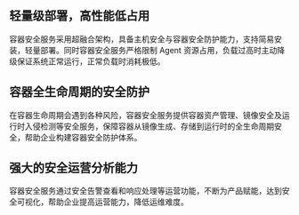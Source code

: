 ## 轻量级部署，高性能低占用
容器安全服务采用超融合架构，具备主机安全与容器安全防护能力，支持简易安装，轻量部署。同时容器安全服务严格限制 Agent 资源占用，负载过高时主动降级保证系统正常运行，正常负载时消耗极低。
## 容器全生命周期的安全防护
在容器生命周期会遇到各种风险，容器安全服务提供容器资产管理、镜像安全及运行时入侵检测等安全服务，保障容器从镜像生成、存储到运行时的全生命周期安全，帮助企业构建容器安全防护体系。
## 强大的安全运营分析能力
容器安全服务通过安全告警查看和响应处理等运营功能，不断为产品赋能，达到安全可视化，帮助企业提高运营能力，降低运维难度。
